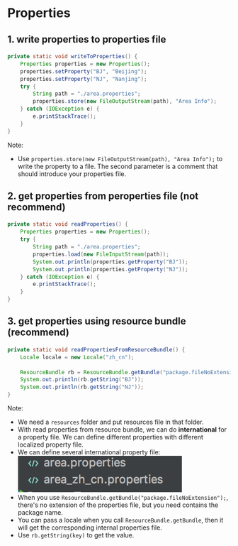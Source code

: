 # Properties

## 1. write properties to properties file

```java
private static void writeToProperties() {
    Properties properties = new Properties();
    properties.setProperty("BJ", "Beijing");
    properties.setProperty("NJ", "Nanjing");
    try {
        String path = "./area.properties";
        properties.store(new FileOutputStream(path), "Area Info");
    } catch (IOException e) {
        e.printStackTrace();
    }
}
```

Note:

-   Use `properties.store(new FileOutputStream(path), "Area Info");` to write the property to a file. The second parameter is a comment that should introduce your properties file.

## 2. get properties from peroperties file (not recommend)

```java
private static void readProperties() {
    Properties properties = new Properties();
    try {
        String path = "./area.properties";
        properties.load(new FileInputStream(path));
        System.out.println(properties.getProperty("BJ"));
        System.out.println(properties.getProperty("NJ"));
    } catch (IOException e) {
        e.printStackTrace();
    }
}
```

## 3. get properties using resource bundle (recommend)

```java
private static void readPropertiesFromResourceBundle() {
    Locale locale = new Locale("zh_cn");

    ResourceBundle rb = ResourceBundle.getBundle("package.fileNoExtension", locale);
    System.out.println(rb.getString("BJ"));
    System.out.println(rb.getString("NJ"));
}
```

Note:

-   We need a `resources` folder and put resources file in that folder.
-   With read properties from resource bundle, we can do **international** for a property file. We can define different properties with different localized property file.
-   We can define several international property file: ![international](./images/internaltionalPropertyFile.png)
-   When you use `ResourceBundle.getBundle("package.fileNoExtension");`, there's no extension of the properties file, but you need contains the package name.
-   You can pass a locale when you call `ResourceBundle.getBundle`, then it will get the corresponding internal properties file.
-   Use `rb.getString(key)` to get the value.
